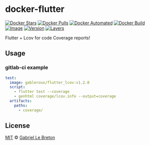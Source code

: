 # docker-flutter

[![Docker Stars](https://img.shields.io/docker/stars/gableroux/docker-flutter.svg)](https://hub.docker.com/r/gableroux/docker-flutter)
[![Docker Pulls](https://img.shields.io/docker/pulls/gableroux/docker-flutter.svg)](https://hub.docker.com/r/gableroux/docker-flutter)
[![Docker Automated](https://img.shields.io/docker/automated/gableroux/docker-flutter.svg)](https://hub.docker.com/r/gableroux/docker-flutter)
[![Docker Build](https://img.shields.io/docker/build/gableroux/docker-flutter.svg)](https://hub.docker.com/r/gableroux/docker-flutter)
[![Image](https://images.microbadger.com/badges/image/gableroux/docker-flutter.svg)](https://microbadger.com/images/gableroux/docker-flutter)
[![Version](https://images.microbadger.com/badges/version/gableroux/docker-flutter.svg)](https://microbadger.com/images/gableroux/docker-flutter)
[![Layers](https://images.microbadger.com/badges/image/gableroux/docker-flutter.svg)](https://microbadger.com/images/gableroux/docker-flutter)

Flutter + Lcov for code Coverage reports!

## Usage

### gitlab-ci example

```yaml
test:
  image: gableroux/flutter_lcov:v1.2.0
  script:
    - flutter test --coverage
    - genhtml coverage/lcov.info --output=coverage
  artifacts:
    paths:
      - coverage/
```

## License

[MIT](LICENSE.md) © [Gabriel Le Breton](https://gableroux.com)

